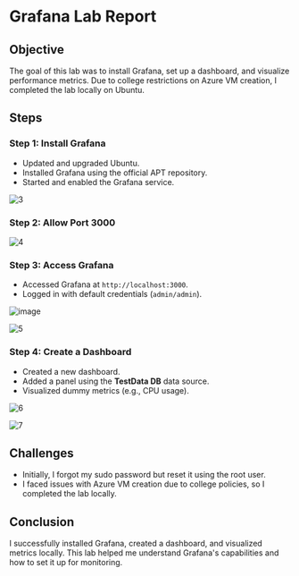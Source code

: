 # Grafana Lab Report

## Objective
The goal of this lab was to install Grafana, set up a dashboard, and visualize performance metrics. Due to college restrictions on Azure VM creation, I completed the lab locally on Ubuntu.

## Steps

### Step 1: Install Grafana
- Updated and upgraded Ubuntu.
- Installed Grafana using the official APT repository.
- Started and enabled the Grafana service.

![3](https://github.com/user-attachments/assets/a5e0024f-7d7b-4179-a4d4-adfee32fef5f)


### Step 2: Allow Port 3000

![4](https://github.com/user-attachments/assets/105cc7b1-4d47-45cc-8fb1-cc130931d3d8)



### Step 3: Access Grafana
- Accessed Grafana at `http://localhost:3000`.
- Logged in with default credentials (`admin/admin`).

![image](https://github.com/user-attachments/assets/a71caf27-4e83-41dc-8422-3d871ffd6668)


![5](https://github.com/user-attachments/assets/d4b5354b-9d4f-4a44-b8ac-bd6b944fcb05)

### Step 4: Create a Dashboard
- Created a new dashboard.
- Added a panel using the **TestData DB** data source.
- Visualized dummy metrics (e.g., CPU usage).


![6](https://github.com/user-attachments/assets/45966b9e-4253-4751-ad7f-a6c3752bfeb8)

![7](https://github.com/user-attachments/assets/5315b801-8bd7-4b29-8128-e92cfef83f8d)


## Challenges
- Initially, I forgot my sudo password but reset it using the root user.
- I faced issues with Azure VM creation due to college policies, so I completed the lab locally.

## Conclusion
I successfully installed Grafana, created a dashboard, and visualized metrics locally. This lab helped me understand Grafana's capabilities and how to set it up for monitoring.
